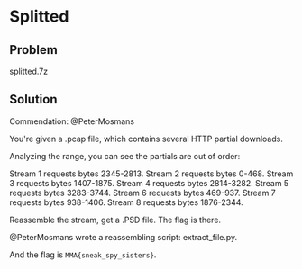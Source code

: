 # Splitted

## Problem

splitted.7z

## Solution

Commendation: @PeterMosmans

You're given a .pcap file, which contains several HTTP partial downloads.

Analyzing the range, you can see the partials are out of order:

Stream 1 requests bytes 2345-2813.
Stream 2 requests bytes 0-468.
Stream 3 requests bytes 1407-1875.
Stream 4 requests bytes 2814-3282.
Stream 5 requests bytes 3283-3744.
Stream 6 requests bytes 469-937.
Stream 7 requests bytes 938-1406.
Stream 8 requests bytes 1876-2344.

Reassemble the stream, get a .PSD file. The flag is there.

@PeterMosmans wrote a reassembling script: extract_file.py.

And the flag is `MMA{sneak_spy_sisters}`.
